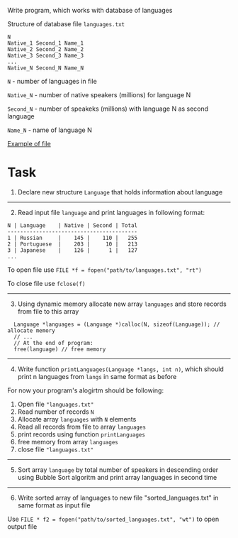 Write program, which works with database of languages

Structure of database file `languages.txt`
```
N
Native_1 Second_1 Name_1
Native_2 Second_2 Name_2
Native_3 Second_3 Name_3
...
Native_N Second_N Name_N
```
`N` - number of languages in file

`Native_N` - number of native speakers (millions) for language N

`Second_N` - number of speakeks (millions) with language N as second language

`Name_N` - name of language N

[Example of file](https://github.com/Nordth/siaod-en-2018/blob/master/task05/languages.txt)


Task
====

1) Declare new structure `Language` that holds information about language

-----

2) Read input file `language` and print languages in following format:

```
N | Language    | Native | Second | Total
-----------------------------------------
1 | Russian     |    145 |    110 |   255
2 | Portuguese  |    203 |     10 |   213
3 | Japanese    |    126 |      1 |   127
...

```

To open  file use `FILE *f = fopen("path/to/languages.txt", "rt")`

To close file use `fclose(f)`


-----

3) Using dynamic memory allocate new array `languages` and store records from file to this array
```
  Language *languages = (Language *)calloc(N, sizeof(Language)); // allocate memory
  // ...
  // At the end of program:
  free(language) // free memory
```

-----

4) Write function `printLanguages(Language *langs, int n)`, which should print n languages from `langs` in same format as before

For now your program's alogirtm should be following:

1. Open file `"languages.txt"`
2. Read number of records `N`
3. Allocate array `languages` with `N` elements
4. Read all records from file to array `languages`
5. print records using function `printLanguages`
6. free memory from array `languages`
7. close file `"languages.txt"`
-----

5) Sort array `language` by total number of speakers in descending order using Bubble Sort algoritm and print array languages in second time

-----

6) Write sorted array of languages to new file "sorted_languages.txt" in same format as input file

Use `FILE * f2 = fopen("path/to/sorted_languages.txt", "wt")` to open output file


